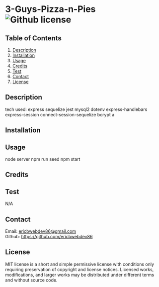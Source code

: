 # 3-Guys-Pizza-n-Pies  ![Github license](https://img.shields.io/badge/license-MIT-green.svg)


  ## Table of Contents
  1. [Description](#description)
  2. [Installation](#installation)
  3. [Usage](#usage)
  4. [Credits](#credits)
  5. [Test](#test)
  6. [Contact](#contact)
  7. [License](#license)
  

  ## Description
tech used:
express 
sequelize 
jest 
mysql2 
dotenv 
express-handlebars 
express-session 
connect-session-sequelize
bcrypt
a

  ## Installation
  
  

  ## Usage
  

  node server
npm run seed
npm start
 

  ## Credits
  
  

  ## Test
  N/A


  ## Contact
  Email: ericbwebdev86@gmail.com   
  Github: https://github.com/ericbwebdev86 


  ## License
  MIT license is a short and simple permissive license with conditions only requiring preservation of copyright and license notices. Licensed works, modifications, and larger works may be distributed under different terms and without source code.
